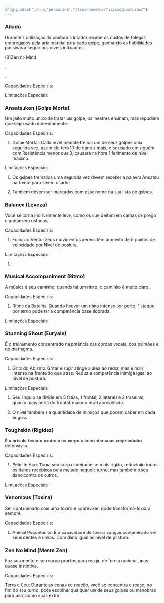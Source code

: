 ```yaml
---
{"dg-publish":true,"permalink":"/treinamentos/fisicos/posturas/"}
---
```


### Aikido

  
Durante a utilização da postura o lutador recebe os custos de fôlegos empregados pela arte marcial para cada golpe, ganhando as habilidades passivas a seguir nos níveis indicados:  
  
(3)Zen no Mind  

.

.

  

Capacidades Especiais: 

  
  

Limitações Especiais: 

  
  

### Ansatsuken (Golpe Mortal)

Um jeito muito único de tratar um golpe, os mestres ensinam, mas repudiam que seja usado indevidamente.

  

Capacidades Especiais: 

1. Golpe Mortal: Cada nível permite treinar um de seus golpes uma segunda vez, assim ele terá 10 de dano a mais, e se usado em alguém com Resistência menor que 0, causará na hora 1 ferimento de nível máximo.
    

  

Limitações Especiais: 

1. Os golpes treinados uma segunda vez devem receber a palavra Ansatsu na frente para serem usados.
    

  

2. Também devem ser marcados com esse nome na sua lista de golpes.
    

### Balance (Leveza)

Você se torna incrivelmente leve, como os que deitam em camas de prego e andam em estacas.

  

Capacidades Especiais: 

1. Folha ao Vento: Seus movimentos aéreos têm aumento de 5 pontos de velocidade por Nível de postura.
    

  

Limitações Especiais: 

1. .
    

  
  

### Musical Accompaniment (Ritmo)

A música é seu caminho, quando há um ritmo, o caminho é muito claro.

  

Capacidades Especiais: 

1. Ritmo da Batalha: Quando houver um ritmo intenso por perto, 1 ataque por turno pode ter a competência base dobrada.
    

  

Limitações Especiais: 

  
  

### Stunning Shout (Euryale)

É o treinamento concentrado na potência das cordas vocais, dos pulmões e do diafragma.

  

Capacidades Especiais: 

1. Grito do Abismo: Gritar e rugir atinge a área ao redor, mas é mais intenso na frente do que atrás. Reduz a competência inimiga igual ao nível de postura.
    

  

Limitações Especiais: 

1. Seu ângulo se divide em 5 fatias, 1 frontal, 2 laterais e 2 traseiras, quanto mais perto do frontal, maior o nível aproveitado.
    

  

2. O nível também é a quantidade de inimigos que podem caber em cada ângulo.
    

  

### Toughskin (Rigidez)

É a arte de focar o controle no corpo e aumentar suas propriedades defensivas.

  

Capacidades Especiais: 

1. Pele de Aço: Torna seu corpo inteiramente mais rígido, reduzindo todos os danos recebidos pela metade naquele turno, mas também o seu dano contra os outros.
    

  

Limitações Especiais: 

  
  

### Venomous (Toxina)

Ser contaminado com uma toxina e sobreviver, pode transformá-lo para sempre.

  

Capacidades Especiais: 

1. Animal Peçonhento: É a capacidade de liberar sangue contaminado em seus dentes e unhas. Com dano igual ao nível de postura.
    

### Zen No Mind (Mente Zen)

Faz sua mente e seu corpo prontos para reagir, de forma racional, mas quase instintiva.

  

Capacidades Especiais: 

Terra e Céu: Durante as cenas de reação, você se concentra e reage, no fim do seu turno, pode escolher qualquer um de seus golpes ou manobras para usar como ação extra.


<script src="https://giscus.app/client.js"
        data-repo="Pl1z3r/suvantagi-wiki"
        data-repo-id="R_kgDONYZixw"
        data-category="Wiki Comments"
        data-category-id="DIC_kwDONYZix84Ck34K"
        data-mapping="pathname"
        data-strict="1"
        data-reactions-enabled="1"
        data-emit-metadata="0"
        data-input-position="top"
        data-theme="preferred_color_scheme"
        data-lang="pt"
        data-loading="lazy"
        crossorigin="anonymous"
        async>
</script>